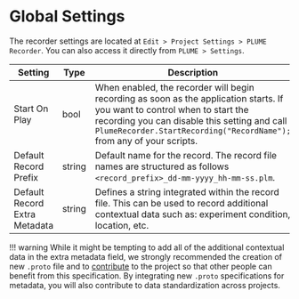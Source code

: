 # Global Settings

The recorder settings are located at `Edit > Project Settings > PLUME Recorder`. You can also access it directly from `PLUME > Settings`.

| Setting | Type | Description |
|---|---|---|
| Start On Play | bool | When enabled, the recorder will begin recording as soon as the application starts. If you want to control when to start the recording you can disable this setting and call `PlumeRecorder.StartRecording("RecordName");` from any of your scripts. |
| Default Record Prefix | string | Default name for the record. The record file names are structured as follows `<record_prefix>_dd-mm-yyyy_hh-mm-ss.plm`. |
| Default Record Extra Metadata | string | Defines a string integrated within the record file. This can be used to record additional contextual data such as: experiment condition, location, etc. |

!!! warning
    While it might be tempting to add all of the additional contextual data in the extra metadata field, we strongly recommended the creation of new `.proto` file and to [contribute](../contributing.md) to the project so that other people can benefit from this specification. By integrating new `.proto` specifications for metadata, you will also contribute to data standardization across projects.